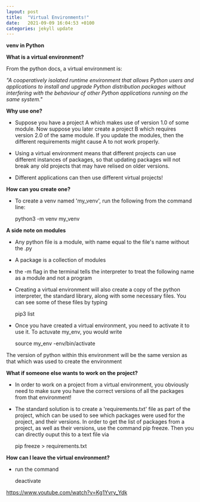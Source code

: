 ```yaml
---
layout: post
title:  "Virtual Environments!"
date:   2021-09-09 16:04:53 +0100
categories: jekyll update
---
```

**venv in Python**

**What is a virtual environment?**

From the python docs, a virtual environment is:

 *"A cooperatively isolated runtime environment that allows Python users and applications to install and upgrade Python distribution packages without interfering with the behaviour of other Python applications running on the same system."*

**Why use one?**

- Suppose you have a project A which makes use of version 1.0 of some module. Now suppose you later create a project B which requires version 2.0 of the same module. If you update the modules, then the different requirements might cause A to not work properly.

- Using a virtual environment means that different projects can use different instances of packages, so that updating packages will not break any old projects that may have relised on older versions. 

- Different applications can then use different virtual projects!

**How can you create one?**

- To create a venv named 'my_venv', run the following from the command line:

  python3 -m venv my_venv

**A side note on modules**
- Any python file is a module, with name equal to the file's name without the .py
- A package is a collection of modules
- the -m flag in the terminal tells the interpreter to treat the following name as a module and not a program

- Creating a virtual environment will also create a copy of the python interpreter, the standard library, along with some necessary files. You can see some of these files by typing 

  pip3 list


- Once you have created a virtual environment, you need to activate it to use it. To actuvate my_env, you would write 

  source my_env -env/bin/activate

The version of python within this environment will be the same version as that which was used to create the environment


**What if someone else wants to work on the project?**

- In order to work on a project from a virtual environment, you obviously need to make sure you have the correct versions of all the packages from that environment!

- The standard solution is to create a 'requirements.txt' file as part of the project, which can be used to see which packages were used for the project, and their versions. In order to get the list of packages from a project, as well as their versions, use the command
pip freeze. Then you can directly ouput this to a text file via

  pip freeze > requirements.txt

**How can I leave the virtual environment?**

- run the command 
  
  deactivate

https://www.youtube.com/watch?v=Kg1Yvry_Ydk